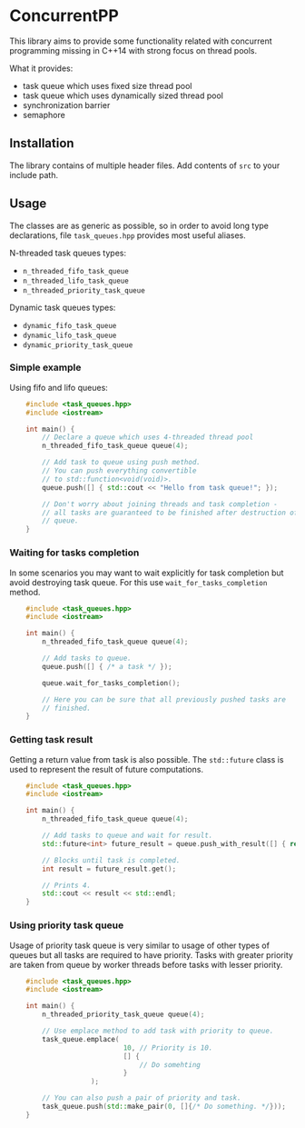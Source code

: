 # ConcurrentPP

This library aims to provide some functionality related with concurrent
programming missing in C++14 with strong focus on thread pools.

What it provides:

* task queue which uses fixed size thread pool
* task queue which uses dynamically sized thread pool
* synchronization barrier
* semaphore

## Installation

The library contains of multiple header files. Add contents of `src`
to your include path.

## Usage

The classes are as generic as possible, so in order to avoid long type
declarations, file `task_queues.hpp` provides most useful aliases.

N-threaded task queues types:

* `n_threaded_fifo_task_queue`
* `n_threaded_lifo_task_queue`
* `n_threaded_priority_task_queue`

Dynamic task queues types:

* `dynamic_fifo_task_queue`
* `dynamic_lifo_task_queue`
* `dynamic_priority_task_queue`

### Simple example

Using fifo and lifo queues:

```C++
    #include <task_queues.hpp>
    #include <iostream>

    int main() {
        // Declare a queue which uses 4-threaded thread pool
        n_threaded_fifo_task_queue queue(4);

        // Add task to queue using push method.
        // You can push everything convertible
        // to std::function<void(void)>.
        queue.push([] { std::cout << "Hello from task queue!"; });

        // Don't worry about joining threads and task completion -
        // all tasks are guaranteed to be finished after destruction of
        // queue.
    }
```

### Waiting for tasks completion

In some scenarios you may want to wait explicitly for task completion
but avoid destroying task queue. For this use `wait_for_tasks_completion`
method.


```C++
    #include <task_queues.hpp>
    #include <iostream>

    int main() {
        n_threaded_fifo_task_queue queue(4);

        // Add tasks to queue.
        queue.push([] { /* a task */ });

        queue.wait_for_tasks_completion();

        // Here you can be sure that all previously pushed tasks are
        // finished.
    }
```

### Getting task result

Getting a return value from task is also possible. The `std::future`
class is used to represent the result of future computations.

```C++
    #include <task_queues.hpp>
    #include <iostream>

    int main() {
        n_threaded_fifo_task_queue queue(4);

        // Add tasks to queue and wait for result.
        std::future<int> future_result = queue.push_with_result([] { return 4; });

        // Blocks until task is completed.
        int result = future_result.get();

        // Prints 4.
        std::cout << result << std::endl;
    }
```

### Using priority task queue

Usage of priority task queue is very similar to usage of other types of
queues but all tasks are required to have priority. Tasks with greater
priority are taken from queue by worker threads before tasks with
lesser priority.

```C++
    #include <task_queues.hpp>
    #include <iostream>

    int main() {
        n_threaded_priority_task_queue queue(4);

        // Use emplace method to add task with priority to queue.
        task_queue.emplace(
                            10, // Priority is 10.
                            [] {
                                // Do somehting
                            }
                    );

        // You can also push a pair of priority and task.
        task_queue.push(std::make_pair(0, []{/* Do something. */}));
    }
```
